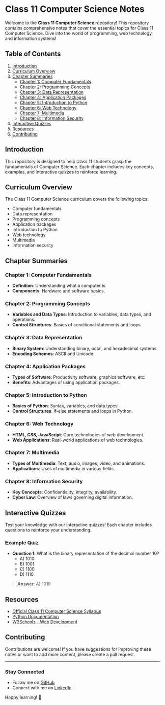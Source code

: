 # Class 11 Computer Science Notes

Welcome to the **Class 11 Computer Science** repository! This repository contains comprehensive notes that cover the essential topics for Class 11 Computer Science. Dive into the world of programming, web technology, and information systems!

## Table of Contents

1. [Introduction](#introduction)
2. [Curriculum Overview](#curriculum-overview)
3. [Chapter Summaries](#chapter-summaries)
   - [Chapter 1: Computer Fundamentals](#chapter-1-computer-fundamentals)
   - [Chapter 2: Programming Concepts](#chapter-2-programming-concepts)
   - [Chapter 3: Data Representation](#chapter-3-data-representation)
   - [Chapter 4: Application Packages](#chapter-4-application-packages)
   - [Chapter 5: Introduction to Python](#chapter-5-introduction-to-python)
   - [Chapter 6: Web Technology](#chapter-6-web-technology)
   - [Chapter 7: Multimedia](#chapter-7-multimedia)
   - [Chapter 8: Information Security](#chapter-8-information-security)
4. [Interactive Quizzes](#interactive-quizzes)
5. [Resources](#resources)
6. [Contributing](#contributing)

## Introduction

This repository is designed to help Class 11 students grasp the fundamentals of Computer Science. Each chapter includes key concepts, examples, and interactive quizzes to reinforce learning.

## Curriculum Overview

The Class 11 Computer Science curriculum covers the following topics:

- Computer fundamentals
- Data representation
- Programming concepts
- Application packages
- Introduction to Python
- Web technology
- Multimedia
- Information security

## Chapter Summaries

### Chapter 1: Computer Fundamentals
- **Definition**: Understanding what a computer is.
- **Components**: Hardware and software basics.

### Chapter 2: Programming Concepts
- **Variables and Data Types**: Introduction to variables, data types, and operations.
- **Control Structures**: Basics of conditional statements and loops.

### Chapter 3: Data Representation
- **Binary System**: Understanding binary, octal, and hexadecimal systems.
- **Encoding Schemes**: ASCII and Unicode.

### Chapter 4: Application Packages
- **Types of Software**: Productivity software, graphics software, etc.
- **Benefits**: Advantages of using application packages.

### Chapter 5: Introduction to Python
- **Basics of Python**: Syntax, variables, and data types.
- **Control Structures**: If-else statements and loops in Python.

### Chapter 6: Web Technology
- **HTML, CSS, JavaScript**: Core technologies of web development.
- **Web Applications**: Real-world applications of web technologies.

### Chapter 7: Multimedia
- **Types of Multimedia**: Text, audio, images, video, and animations.
- **Applications**: Uses of multimedia in various fields.

### Chapter 8: Information Security
- **Key Concepts**: Confidentiality, integrity, availability.
- **Cyber Law**: Overview of laws governing digital information.

## Interactive Quizzes

Test your knowledge with our interactive quizzes! Each chapter includes questions to reinforce your understanding.

### Example Quiz
- **Question 1**: What is the binary representation of the decimal number 10?
    - A) 1010
    - B) 1001
    - C) 1100
    - D) 1110

> **Answer**: A) 1010

## Resources

- [Official Class 11 Computer Science Syllabus](#)
- [Python Documentation](https://docs.python.org/3/)
- [W3Schools - Web Development](https://www.w3schools.com)

## Contributing

Contributions are welcome! If you have suggestions for improving these notes or want to add more content, please create a pull request.

---

### Stay Connected

- Follow me on [GitHub](https://github.com/yourusername)
- Connect with me on [LinkedIn](https://www.linkedin.com/in/yourprofile)

Happy learning! 🚀
